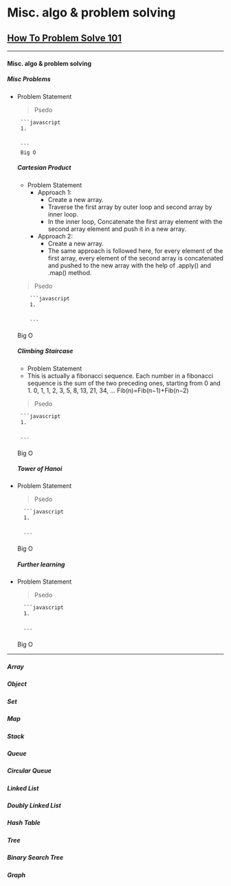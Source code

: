 # Misc. algo & problem solving
## [How To Problem Solve 101](https://www.freecodecamp.org/news/how-to-solve-coding-problems/)

   ---

 #### Misc. algo & problem solving
   
   ##### Misc Problems
   
 - Problem Statement
    
    
    > Psedo
    
        ```javascript
        1.
        
        
        ```
        Big O

   ##### Cartesian Product
      - Problem Statement
         - Approach 1:
            - Create a new array.
            - Traverse the first array by outer loop and second array by inner loop.
            - In the inner loop, Concatenate the first array element with the second array element and push it in a new array.
        - Approach 2:
          - Create a new array.
          - The same approach is followed here, for every element of the first array, every element of the second array is concatenated and pushed to the new array with the help of .apply() and .map() method.
     > Psedo

           ```javascript
           1.


           ```
      Big O


   ##### Climbing Staircase
   - Problem Statement
   - This is actually a fibonacci sequence. Each number in a fibonacci sequence is the sum of the two preceding ones, starting from 0 and 1.
   0, 1, 1, 2, 3, 5, 8, 13, 21, 34, ...
   Fib(n)=Fib(n−1)+Fib(n−2)

    
    > Psedo
    
        ```javascript
        1.
        
        
        ```
   Big O


   ##### Tower of Hanoi
- Problem Statement
    
    
    > Psedo
    
        ```javascript
        1.
        
        
        ```
   Big O


   ##### Further learning
- Problem Statement
    
    
    > Psedo
    
        ```javascript
        1.
        
        
        ```
   Big O

---

   ##### Array

   ##### Object

   ##### Set

   ##### Map

   ##### Stack

   ##### Queue

   ##### Circular Queue

   ##### Linked List

   ##### Doubly Linked List

   ##### Hash Table

   ##### Tree

   ##### Binary Search Tree

   ##### Graph
